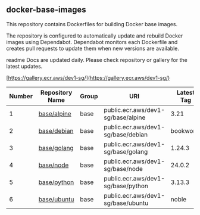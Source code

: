 ## docker-base-images

This repository contains Dockerfiles for building Docker base images.

The repository is configured to automatically update and rebuild Docker images using Dependabot. Dependabot monitors each Dockerfile and creates pull requests to update them when new versions are available.

readme Docs are updated daily. Please check repository or gallery for the latest updates.

[https://gallery.ecr.aws/dev1-sg/](https://gallery.ecr.aws/dev1-sg/)

| Number | Repository Name | Group | URI | Latest Tag |
|--------|-----------------|-------|-----|------------|
| 1 | [base/alpine](https://gallery.ecr.aws/dev1-sg/base/alpine) | base | public.ecr.aws/dev1-sg/base/alpine | 3.21 |
| 2 | [base/debian](https://gallery.ecr.aws/dev1-sg/base/debian) | base | public.ecr.aws/dev1-sg/base/debian | bookworm |
| 3 | [base/golang](https://gallery.ecr.aws/dev1-sg/base/golang) | base | public.ecr.aws/dev1-sg/base/golang | 1.24.3 |
| 4 | [base/node](https://gallery.ecr.aws/dev1-sg/base/node) | base | public.ecr.aws/dev1-sg/base/node | 24.0.2 |
| 5 | [base/python](https://gallery.ecr.aws/dev1-sg/base/python) | base | public.ecr.aws/dev1-sg/base/python | 3.13.3 |
| 6 | [base/ubuntu](https://gallery.ecr.aws/dev1-sg/base/ubuntu) | base | public.ecr.aws/dev1-sg/base/ubuntu | noble |
